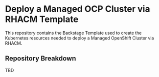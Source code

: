 # Deploy a Managed OCP Cluster via RHACM Template

This repository contains the Backstage Template used to create the Kubernetes resources needed to deploy a Managed OpenShift Cluster via RHACM.

## Repository Breakdown

TBD
